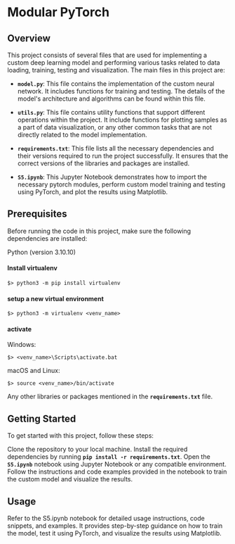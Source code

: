 # Modular PyTorch
## Overview
This project consists of several files that are used for implementing a custom deep learning model and performing various tasks related to data loading, training, testing and visualization. The main files in this project are:

- **`model.py`**: This file contains the implementation of the custom neural network. It includes functions for training and testing. The details of the model's architecture and algorithms can be found within this file.

- **`utils.py`**: This file contains utility functions that support different operations within the project. It include functions for plotting samples as a part of data visualization, or any other common tasks that are not directly related to the model implementation.

- **`requirements.txt`**: This file lists all the necessary dependencies and their versions required to run the project successfully. It ensures that the correct versions of the libraries and packages are installed.

- **`S5.ipynb`**: This Jupyter Notebook demonstrates how to import the necessary pytorch modules, perform custom model training and testing using PyTorch, and plot the results using Matplotlib.

## Prerequisites
Before running the code in this project, make sure the following dependencies are installed:

Python (version 3.10.10)

#### Install virtualenv
`$> python3 -m pip install virtualenv`

#### setup a new virtual environment
`$> python3 -m virtualenv <venv_name>`

#### activate
Windows:

`$> <venv_name>\Scripts\activate.bat`

macOS and Linux: 

`$> source <venv_name>/bin/activate`

Any other libraries or packages mentioned in the **`requirements.txt`** file.

## Getting Started
To get started with this project, follow these steps:

Clone the repository to your local machine.
Install the required dependencies by running **`pip install -r requirements.txt`**.
Open the **`S5.ipynb`** notebook using Jupyter Notebook or any compatible environment.
Follow the instructions and code examples provided in the notebook to train the custom model and visualize the results.

## Usage
Refer to the S5.ipynb notebook for detailed usage instructions, code snippets, and examples. It provides step-by-step guidance on how to train the model, test it using PyTorch, and visualize the results using Matplotlib.